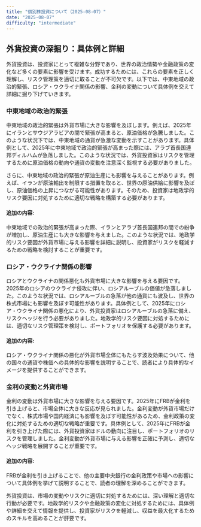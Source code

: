 ```yaml
---
title: "個別株投資について（2025-08-07）"
date: "2025-08-07"
difficulty: "intermediate"
---
```


## 外貨投資の深掘り：具体例と詳細

外貨投資は、投資家にとって複雑な分野であり、世界の政治情勢や金融政策の変化など多くの要素に影響を受けます。成功するためには、これらの要素を正しく理解し、リスク管理策を適切に取ることが不可欠です。以下では、中東地域の政治的緊張、ロシア・ウクライナ関係の影響、金利の変動について具体例を交えて詳細に掘り下げていきます。

### 中東地域の政治的緊張

中東地域の政治的緊張は外貨市場に大きな影響を及ぼします。例えば、2025年にイランとサウジアラビアの間で緊張が高まると、原油価格が急騰しました。このような状況下では、中東地域の通貨が急激な変動を示すことがあります。具体例として、2025年に中東地域で政治的緊張が高まった際には、アラブ首長国連邦ディルハムが急落しました。このような状況では、外貨投資家はリスクを管理するために原油価格の動向や通貨の変動を注意深く監視する必要がありました。

さらに、中東地域の政治的緊張が原油生産にも影響を与えることがあります。例えば、イランが原油輸出を制限する措置を取ると、世界の原油供給に影響を及ぼし、原油価格の上昇につながる可能性があります。そのため、投資家は地政学的リスク要因に対処するために適切な戦略を構築する必要があります。

#### 追加の内容:
中東地域での政治的緊張が高まった際、イランとアラブ首長国連邦の間での紛争が増加し、原油生産にも大きな影響を与えました。このような状況では、地政学的リスク要因が外貨市場に与える影響を詳細に説明し、投資家がリスクを軽減するための戦略を検討することが重要です。

### ロシア・ウクライナ関係の影響

ロシアとウクライナの関係悪化も外貨市場に大きな影響を与える要因です。2025年のロシアのウクライナ侵攻に伴い、ロシアルーブルの価値が急落しました。このような状況では、ロシアルーブルの急落が他の通貨にも波及し、世界の株式市場にも影響を及ぼす可能性があります。具体例として、2025年にロシア・ウクライナ関係の悪化により、外貨投資家はロシアルーブルの急落に備え、リスクヘッジを行う必要がありました。地政学的リスク要因に対処するためには、適切なリスク管理策を検討し、ポートフォリオを保護する必要があります。

#### 追加の内容:
ロシア・ウクライナ関係の悪化が外貨市場全体にもたらす波及効果について、他の国々の通貨や株価への具体的な影響を説明することで、読者により具体的なイメージを提供することができます。

### 金利の変動と外貨市場

金利の変動は外貨市場に大きな影響を与える要因です。2025年にFRBが金利を引き上げると、市場全体に大きな反応が見られました。金利変動が外貨市場だけでなく、株式市場や国内経済にも影響を及ぼす可能性があるため、金利政策の変化に対処するための適切な戦略が重要です。具体例として、2025年にFRBが金利を引き上げた際には、外貨投資家はドルの動向に注目し、ポートフォリオのリスクを管理しました。金利変動が外貨市場に与える影響を正確に予測し、適切なヘッジ戦略を展開することが重要です。

#### 追加の内容:
FRBが金利を引き上げることで、他の主要中央銀行の金利政策や市場への影響について具体例を挙げて説明することで、読者の理解を深めることができます。

外貨投資は、市場の変動やリスクに適切に対処するためには、深い理解と適切な行動が必要です。地政学的リスクや金融政策の変化に対処するためには、具体例や詳細を交えて情報を提供し、投資家がリスクを軽減し、収益を最大化するためのスキルを高めることが肝要です。
